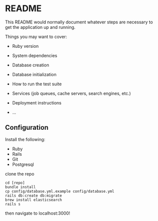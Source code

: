 # README

This README would normally document whatever steps are necessary to get the
application up and running.

Things you may want to cover:

* Ruby version

* System dependencies

* Database creation

* Database initialization

* How to run the test suite

* Services (job queues, cache servers, search engines, etc.)

* Deployment instructions

* ...


## Configuration

Install the following:
 * Ruby
 * Rails
 * Git
 * Postgresql

clone the repo

    cd [repo]
    bundle install
    cp config/database.yml.example config/database.yml
    rails db:create db:migrate
    brew install elasticsearch
    rails s

then navigate to localhost:3000!

